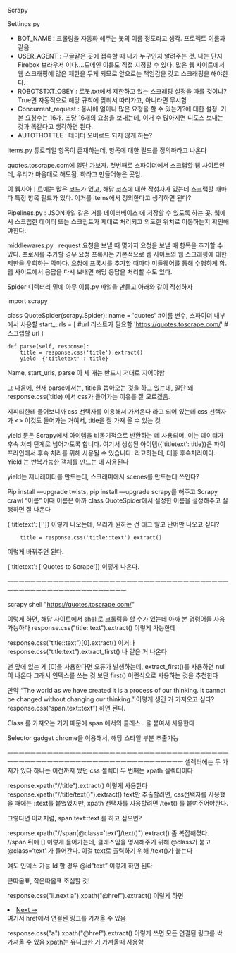 Scrapy


Settings.py

- BOT_NAME : 크롤링을 자동화 해주는 봇의 이름 정도라고 생각. 프로젝트 이름과 같음.
- USER_AGENT : 구글같은 곳에 접속할 때 내가 누구인지 알려주는 것. 나는 단지 Firebox 브라우저 이다….도메인 이름도 직접 지정할 수 있다. 많은 웹 사이트에서 웹 스크래핑에 많은 제한을 두게 되므로 앞으로는 책임감을 갖고 스크래핑을 해야한다.
- ROBOTSTXT_OBEY : 로봇.txt에서 제한하고 있는 스크래핑 설정을 따를 것이냐? True면 자동적으로 해당 규칙에 맞춰서 따라가고, 아니라면 무시함
- Concurrent_request : 동시에 얼마나 많은 요청을 할 수 있는가?에 대한 설정. 기본 요청수는 16개. 초당 16개의 요청을 보내는데, 이거 수 많아지면 디도스 보내는 것과 똑같다고 생각하면 된다.
- AUTOTHOTTLE :  데이터 오버로드 되지 않게 하는?

Items.py
튜로리얼 항목이 존재하는데, 항목에 대한 필드를 정의하라고 나온다


quotes.toscrape.com에 일단 가보자.
첫번째로 스파이더에서 스크랩할 웹 사이트인데, 우리가 마음대로 해도됨. 하라고 만들어놓은 곳임.

이 웹사아ㅣ트에는 많은 코드가 있고, 해당 코스에 대한 작성자가 있는데 
스크랩할 때마다 특정 항목 필드가 있다. 이거를 items에서 정의한다고 생각하면 된다?

Pipelines.py : JSON파일 같은 거를 데이터베이스 에 저장할 수 있도록 하는 곳. 웹에서 스크랩한 데이터 또는 스크립트가 제대로 처리되고 의도한 위치로 이동하는지 확인해야한다.


middlewares.py : request 요청을 보낼 때 몇가지 요청을 보낼 때 항목을 추가할 수 있다.
프로시를 추가할 경우 요청 프록시는 기본적으로 웹 사이트의 웹 스크래핑에 대한 제한을 우회하는 악마다. 요청에 프록시를 추가할 때마다 미들웨어를 통해 수행하게 함. 웹 사이트에서 응답을 다시 보내면 해당 응답을 처리할 수도 있다.


Spider 디렉터리 밑에 아무 이름.py 파일을 만들고 아래와 같이 작성하자


import scrapy

class QuoteSpider(scrapy.Spider):
    name = 'quotes' #이름 변수, 스파이더 내부에서 사용할
    start_urls = [ #url 리스트가 필요함
        'https://quotes.toscrape.com/' #스크랩할 url
    ]

    def parse(self, response):
        title = response.css('title').extract()
        yield  {'titletext' : title}


Name, start_urls, parse 이 세 개는 반드시 저대로 지어야함

그 다음에, 현재 parse에서는, title을 뽑아오는 것을 하고 있는데, 일단 왜 response.css(‘title) 에서 css가 들어가는 이유를 잘 모르겠음.

지피티한테 물어보니까 css 선택자를 이용해서 가져온다 라고 되어 있는데 css 선택자가 <> 이것도 들어가는 거여서, title을 잘 가져 올 수 있는 것 

yield 문은 Scrapy에서 아이템을 비동기적으로 반환하는 데 사용되며, 이는 데이터가 후속 처리 단계로 넘어가도록 합니다. 여기서 생성된 아이템({'titletext': title})은 파이프라인에서 후속 처리를 위해 사용될 수 있습니다.
라고하는데, 대충 후속처리이다. Yield	는 반복가능한 객체를 만드는 데 사용된다


yield는 제너레이터를 만드는데, 스크래피에서 scenes를 만드는데 쓰인다?


Pip install —upgrade twists, pip install —upgrade scrapy를 해주고
Scrapy crawl “이름” 이때 이름은 아까 class QuoteSpider에서 설정한 이름을 설정해주고 실행하면
잘 나온다

{'titletext': ['<title>Quotes to Scrape</title>']}
이렇게 나오는데, 우리가 원하는 건 태그 말고 단어만 나오고 싶다?

        title = response.css('title::text').extract()
이렇게 바꿔주면 된다.

{'titletext': ['Quotes to Scrape']}
이렇게 나온다.

ㅡㅡㅡㅡㅡㅡㅡㅡㅡㅡㅡㅡㅡㅡㅡㅡㅡㅡㅡㅡㅡㅡㅡㅡㅡㅡㅡㅡㅡㅡㅡㅡㅡㅡㅡㅡㅡㅡㅡㅡㅡㅡㅡㅡㅡㅡㅡㅡㅡㅡㅡㅡㅡㅡㅡㅡㅡㅡㅡㅡ

scrapy shell "https://quotes.toscrape.com/"

이렇게 하면, 해당 사이트에서 shell로 크롤링을 할 수가 있는데
아까 본 명령어들 사용가능하다
response.css("title::text").extract()
이렇게 가능한데

response.css(“title::text”)[0].extract() 이거나
response.css(“title:text”).extract_first() 나 같은 거 나온다

맨 앞에 있는 게 [0]을 사용한다면 오류가 발생하는데, extract_first()를 사용하면 null이 나온다
그래서 인덱스를 쓰는 것 보단 first() 이런식으로 사용하는 것을 추천한다

만약
<span class="text" itemprop="text">“The world as we have created it is a process of our thinking. It cannot be changed without changing our thinking.”</span>
이렇게 생긴 거 가져오고 싶다?
response.css(“span.text::text”)
하면 된다.

Class 를 가져오는 거기 때문에 span 에서의 클래스 . 을 붙여서 사용한다




Selector gadget chrome을 이용해서, 해당 스타일 부분 추출가능

ㅡㅡㅡㅡㅡㅡㅡㅡㅡㅡㅡㅡㅡㅡㅡㅡㅡㅡㅡㅡㅡㅡㅡㅡㅡㅡㅡㅡㅡㅡㅡㅡㅡㅡㅡㅡㅡㅡㅡㅡㅡㅡㅡㅡㅡㅡㅡㅡㅡㅡㅡㅡㅡㅡㅡㅡㅡㅡㅡㅡㅡㅡㅡㅡㅡㅡㅡㅡㅡㅡ
셀렉터에는 두 가지가 있다
하나는 이전까지 썼던 css 셀렉터
두 번째는 xpath 셀렉터이다

response.xpath("//title").extract()
이렇게 사용한다
response.xpath("//title/text()").extract()
text만 추출할려면, css선택자를 사용했을 때에는 ::text를 붙였었지만, xpath 선택자를 사용할려면 /text() 를 붙여주어야한다.

그렇다면 아까처럼, span.text::text 	를 하고 싶으면?

response.xpath("//span[@class='text']/text()").extract()
좀 복잡해졌다.
//span 뒤에 [] 이렇게 들어가는데, 클래스임을 명시해주기 위해 @class가 붙고 @class=‘text’ 가 들어간다. 이걸 text로 출력하기 위해 /text()가 붙는다

얘도 인덱스 가능
Id 할 경우 @id”text” 이렇게 하면 된다

큰따옴표, 작은따옴표 조심할 것!

response.css("li.next a").xpath("@href").extract()
이렇게 하면
<li class="next">
                <a href="/page/2/">Next <span aria-hidden="true">→</span></a>
            </li>
여기서
href에서 연결된 링크를 가져올 수 있음

response.css("a").xpath("@href").extract()
이렇게 쓰면 모든 연결된 링크를 싹 가져올 수 있음
xpath는 유니크한 거 가져올때 사용함







